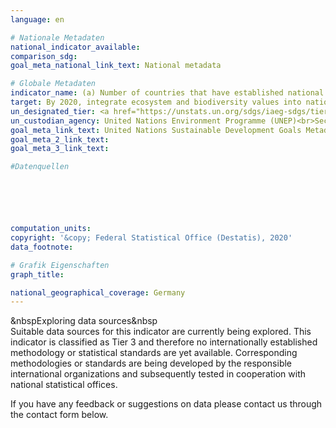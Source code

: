 ```yaml
---
language: en

# Nationale Metadaten
national_indicator_available: 
comparison_sdg: 
goal_meta_national_link_text: National metadata

# Globale Metadaten
indicator_name: (a) Number of countries that have established national targets in accordance with or similar to Aichi Biodiversity Target 2 of the Strategic Plan for Biodiversity 2011–2020 in their national biodiversity strategy and action plans and the progress reported towards these targets; and (b) integration of biodiversity into national accounting and reporting systems, defined as implementation of the System of Environmental-Economic Accounting
target: By 2020, integrate ecosystem and biodiversity values into national and local planning, development processes, poverty reduction strategies and accounts
un_designated_tier: <a href="https://unstats.un.org/sdgs/iaeg-sdgs/tier-classification/" title="Click here for more information on the UN tier classification.">Tier II</a>
un_custodian_agency: United Nations Environment Programme (UNEP)<br>Secretariat of the Convention on Biological Diversity (CBD)
goal_meta_link_text: United Nations Sustainable Development Goals Metadata
goal_meta_2_link_text: 
goal_meta_3_link_text: 

#Datenquellen






computation_units: 
copyright: '&copy; Federal Statistical Office (Destatis), 2020'
data_footnote: 

# Grafik Eigenschaften
graph_title: 

national_geographical_coverage: Germany
---
```


<span class="status notstarted">&nbspExploring data sources&nbsp</span><br>
Suitable data sources for this indicator are currently being explored.
This indicator is classified as Tier 3 and therefore no internationally established methodology or statistical standards are yet available. Corresponding methodologies or standards are being developed by the responsible international organizations and subsequently tested in cooperation with national statistical offices.

If you have any feedback or suggestions on data please contact us through the contact form below.